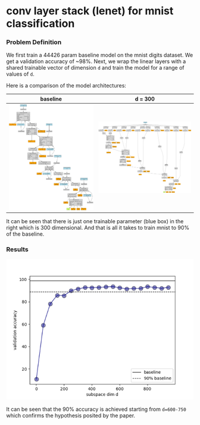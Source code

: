 # conv layer stack (lenet) for mnist classification

### Problem Definition

We first train a 44426 param baseline model on the mnist digits dataset. We get a validation accuracy of ~98%.
Next, we wrap the linear layers with a shared trainable vector of dimension `d` and train the model for a range of values of `d`.

Here is a comparison of the model architectures:

| baseline                                          | d = 300                                                |
|---------------------------------------------------|--------------------------------------------------------|
| ![baseline](./plot/baseline.png "baseline model") | ![subspace](./plot/intrinsic_dim.png "subspace model") |

It can be seen that there is just one trainable parameter (blue box) in the right which is 300 dimensional. And that is all it takes to train mnist to 90% of the baseline.

### Results

![performance for various values of d](./plot/mnist-44426D.png "performance for various values of d")

It can be seen that the 90% accuracy is achieved starting from `d=600-750` which confirms the hypothesis posited by the paper.
